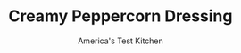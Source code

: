 ---
layout: ../../layouts/MarkdownPostLayout.astro
title: Creamy Peppercorn Dressing
author: America's Test Kitchen
pubDate: 2023-03-15
description: "We set out to make a dressing that actually tasted like pepper-without the burn."
image_url: https://res.cloudinary.com/hksqkdlah/image/upload/ar_1:1,c_fill,dpr_2.0,f_auto,fl_lossy.progressive.strip_profile,g_faces:auto,q_auto:low,w_344/29156_sfs-creamy-peppercorn-dressing-035
tags: []
calories: 1029
protein: 
carbohydrates: 1
fats: 
fiber: 
ingredients: ["1 tablespoon, coarsely ground black pepper","1/4 cup, extra virgin olive oil","1/4 cup, sour cream","1/4 cup, mayonnaise","2 tablespoons, buttermilk (see note)","2 teaspoons, Dijon mustard","2 teaspoons, red wine vinegar","1 , garlic clove, minced"]
serves: 8
time: "30 minutes"
instructions: ["Heat pepper and oil in small saucepan over low heat until faint bubbles appear. Gently simmer, swirling pan occasionally, until pepper is fragrant, about 8 minutes. Remove from heat and cool to room temperature.","Whisk sour cream, mayonnaise, buttermilk, mustard, vinegar, and garlic in bowl. Gradually whisk in pepper mixture until incorporated. Season with salt. (Dressing can be refrigerated in airtight container for up to 4 days.)"]
nutrition: ["31 mg Potassium","15 mg Phosphorus","17 mg Calcium","3 mg Magnesium","66 mg Sodium","13 g Fat","6 g Monounsaturated","4 g Polyunsaturated","6 mg Cholesterol","2 g Saturated","5 µg Vitamin K","11 g Water","1 g Carbs","1 mg Vitamin E","13 µg Vitamin A","128 kcal Energy","1029 calories"]
notes: "This recipe makes enough to dress 16 cups of lettuce. If you don’t have buttermilk, substitute 2 tablespoons milk and increase the vinegar to 2 1/2 teaspoons. Hearty, crisp iceberg and romaine work well with this creamy dressing."
---